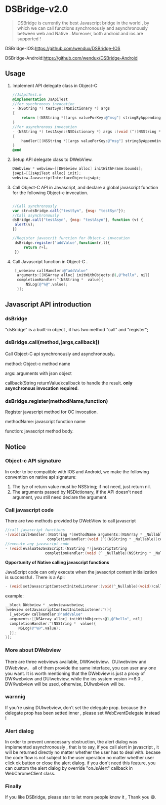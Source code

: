 # DSBridge-v2.0

> DSBridge is currently the best Javascript bridge in the world , by which we can call functions synchronously and asynchronously between web and Native . Moreover, both android and ios are supported !

DSBridge-IOS:https://github.com/wendux/DSBridge-IOS

DSBridge-Android:https://github.com/wendux/DSBridge-Android

## Usage

1. Implement API delegate class  in Object-C

   ```objective-c
   //JsApiTest.m 
   @implementation JsApiTest
   //for synchronous invocation  
   - (NSString *) testSyn:(NSDictionary *) args
   {
       return [(NSString *)[args valueForKey:@"msg"] stringByAppendingString:@"[ syn call]"];
   }
   //for asynchronous invocation
   - (NSString *) testAsyn:(NSDictionary *) args :(void (^)(NSString * _Nullable result,BOOL isComplete))handler
   {
       handler([(NSString *)[args valueForKey:@"msg"] stringByAppendingString:@"[ asyn call]"],YES);
   }
   @end
   ```

2. Setup API  delegate class to DWebView.

   ```objective-c
   DWebview * webview=[[DWebview alloc] initWithFrame:bounds];
   jsApi=[[JsApiTest alloc] init];
   webview.JavascriptInterfaceObject=jsApi;
   ```

3. Call Object-C API in Javascript, and declare a global javascript function for the following  Object-c invocation.

   ```javascript

   //Call synchronously 
   var str=dsBridge.call("testSyn", {msg: "testSyn"});
   //Call asynchronously
   dsBridge.call("testAsyn", {msg: "testAsyn"}, function (v) {
    alert(v);
   })

   //Register javascrit function for Object-c invocation
    dsBridge.register('addValue',function(r,l){
        return r+l;
    })
   ```

4. Call Javascript function in Object-C .

   ```objective-c
    [_webview callHandler:@"addValue"
     arguments:[[NSArray alloc] initWithObjects:@1,@"hello", nil]
     completionHandler:^(NSString *  value){
         NSLog(@"%@",value);
     }];
   ```

## Javascript API introduction

### **dsBridge** 

"dsBridge" is a built-in object , it has two method "call" and "register";

### dsBridge.call(method,[args,callback])

Call Object-C api synchronously and asynchronously。

method: Object-c  method name

args: arguments with json object

callback(String returnValue):callback to handle the result. **only asynchronous invocation required**.

### dsBridge.register(methodName,function)

Register javascript method for OC invocation.

methodName: javascript function name

function: javascript method body.



## Notice

### Object-c API signature

In order to be compatible with IOS and Android, we make the following convention  on native api signature:

1. The tye of return value must be NSString;  if not need, just return nil.
2. The arguments  passed by   NSDictionary, if the API doesn't need argument, you still need declare the  argument. 

### Call javascript code

There are two methods provided by DWebView to call javascript

```objective-c
//call javascript functions
-(void)callHandler:(NSString *)methodName arguments:(NSArray * _Nullable)args 
                   completionHandler:(void (^)(NSString * _Nullable))completionHandler;
//execute any javascript code
- (void)evaluateJavaScript:(NSString *)javaScriptString 
                  completionHandler:(void (^ _Nullable)(NSString * _Nullable))completionHandler;
```



 **Opportunity of Native calling  javascript functions**

JavaScript code can only execute when the javascript context  initialization  is successful . There is a Api:

```objective-c
- (void)setJavascriptContextInitedListener:(void(^_Nullable)(void))callback;
```

example:

```objective-c
__block DWebview * _webview=webview;
[webview setJavascriptContextInitedListener:^(){
  [_webview callHandler:@"addValue"
  arguments:[[NSArray alloc] initWithObjects:@1,@"hello", nil]
  completionHandler:^(NSString *  value){
      NSLog(@"%@",value);
  }];
}];
```



### More about DWebview

There are three webviews available, DWKwebview、DUIwebview and DWebview， all of them provide the same interface, you can user any one you want.  It is worth mentioning that the  DWebview is just a proxy of DWKwebview and DUIwebview, while the ios system vesion >=8.0 ,  DWKwebview will be used, otherwise, DUIwebview will be.

### warnnig

 If you're using DUIwebview, don't set the delegate prop. because the delegate prop has been setted inner ,  please  set WebEventDelegate  instead ! 

### Alert dialog

In order to prevent unnecessary obstruction, the alert dialog was implemented asynchronously , that is to say, if you call alert in javascript , it will be returned directly no matter whether the user has to deal with. becase the code flow is not subject to the user operation no matter whether user  click ok button  or close the alert dialog. if you don't need this feature, you can custom the alert dialog by override "onJsAlert" callback in WebChromeClient class.

### Finally

If you like DSBridge, please star to let more people know it , Thank you  😄.